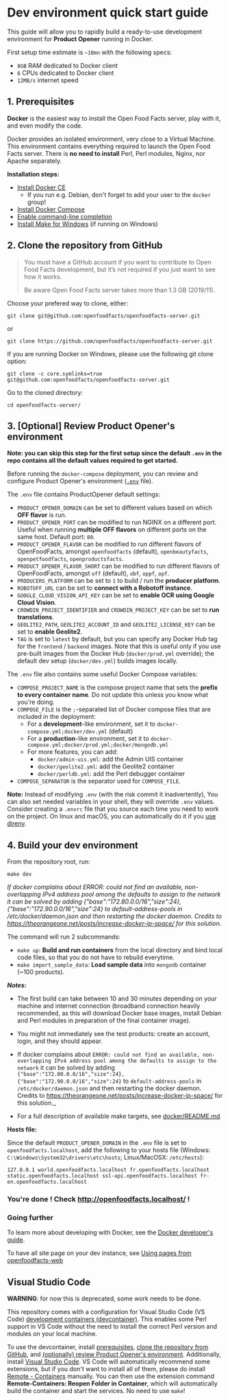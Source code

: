 # Dev environment quick start guide

This guide will allow you to rapidly build a ready-to-use development environment for **Product Opener** running in Docker.

First setup time estimate is `~10mn` with the following specs:
* `8GB` RAM dedicated to Docker client
* `6` CPUs dedicated to Docker client
* `12MB/s` internet speed

## 1. Prerequisites
**Docker** is the easiest way to install the Open Food Facts server, play with it, and even modify the code.

Docker provides an isolated environment, very close to a Virtual Machine. This environment contains everything required to launch the Open Food Facts server. There is **no need to install** Perl, Perl modules, Nginx, nor Apache separately.

**Installation steps:**
- [Install Docker CE](https://docs.docker.com/install/#supported-platforms)
  - If you run e.g. Debian, don't forget to add your user to the `docker` group!
- [Install Docker Compose](https://docs.docker.com/compose/install/)
- [Enable command-line completion](https://docs.docker.com/compose/completion/)
- [Install Make for Windows](http://gnuwin32.sourceforge.net/packages/make.htm) (if running on Windows)

## 2. Clone the repository from GitHub

> You must have a GitHub account if you want to contribute to Open Food Facts development, but it’s not required if you just want to see how it works.
>
> Be aware Open Food Facts server takes more than 1.3 GB (2019/11).

Choose your prefered way to clone, either:

```console
git clone git@github.com:openfoodfacts/openfoodfacts-server.git
```

or

```console
git clone https://github.com/openfoodfacts/openfoodfacts-server.git
```

If you are running Docker on Windows, please use the following git clone option:

```console
git clone -c core.symlinks=true git@github.com:openfoodfacts/openfoodfacts-server.git
```

Go to the cloned directory:

```console
cd openfoodfacts-server/
```

## 3. [Optional] Review Product Opener's environment

**Note: you can skip this step for the first setup since the default `.env` in the repo contains all the default values required to get started.**

Before running the `docker-compose` deployment, you can review and configure
Product Opener's environment ([`.env`](../.env) file).

The `.env` file contains ProductOpener default settings:
* `PRODUCT_OPENER_DOMAIN` can be set to different values based on which **OFF flavor** is run.
* `PRODUCT_OPENER_PORT` can be modified to run NGINX on a different port. Useful when running **multiple OFF flavors** on different ports on the same host. Default port: `80`.
* `PRODUCT_OPENER_FLAVOR` can be modified to run different flavors of OpenFoodFacts, amongst `openfoodfacts` (default), `openbeautyfacts`, `openpetfoodfacts`, `openproductsfacts`.
* `PRODUCT_OPENER_FLAVOR_SHORT` can be modified to run different flavors of OpenFoodFacts, amongst `off` (default), `obf`, `oppf`, `opf`.
* `PRODUCERS_PLATFORM` can be set to `1` to build / run the **producer platform**.
* `ROBOTOFF_URL` can be set to **connect with a Robotoff instance**.
* `GOOGLE_CLOUD_VISION_API_KEY` can be set to **enable OCR using Google Cloud Vision**.
* `CROWDIN_PROJECT_IDENTIFIER` and `CROWDIN_PROJECT_KEY` can be set to **run translations**.
* `GEOLITE2_PATH`, `GEOLITE2_ACCOUNT_ID` and `GEOLITE2_LICENSE_KEY` can be set to **enable Geolite2**.
* `TAG` is set to `latest` by default, but you can specify any Docker Hub tag for the `frontend` / `backend` images. Note that this is useful only if you use pre-built images from the Docker Hub (`docker/prod.yml` override); the default dev setup (`docker/dev.yml`) builds images locally.

The `.env` file also contains some useful Docker Compose variables:
* `COMPOSE_PROJECT_NAME` is the compose project name that sets the **prefix to every container name**. Do not update this unless you know what you're doing.
* `COMPOSE_FILE` is the `;`-separated list of Docker compose files that are included in the deployment:
  * For a **development**-like environment, set it to `docker-compose.yml;docker/dev.yml` (default)
  * For a **production**-like environment, set it to `docker-compose.yml;docker/prod.yml;docker/mongodb.yml`
  * For more features, you can add:
    * `docker/admin-uis.yml`: add the Admin UIS container
    * `docker/geolite2.yml`: add the Geolite2 container
    * `docker/perldb.yml`: add the Perl debugger container
* `COMPOSE_SEPARATOR` is the separator used for `COMPOSE_FILE`.

**Note:**
Instead of modifying `.env` (with the risk commit it inadvertently),
You can also set needed variables in your shell, they will override `.env` values.
Consider creating a `.envrc` file that you source each time you need to work on the project.
On linux and macOS, you can automatically do it if you [use direnv](../how-to-guides/use-direnv.md).

## 4. Build your dev environment

From the repository root, run:

```console
make dev
```

_If docker complains about ERROR: could not find an available, non-overlapping IPv4 address pool among the defaults to assign to the network it can be solved by adding {"base":"172.80.0.0/16","size":24}, {"base":"172.90.0.0/16","size":24} to default-address-pools in /etc/docker/daemon.json and then restarting the docker daemon. Credits to https://theorangeone.net/posts/increase-docker-ip-space/ for this solution._

The command will run 2 subcommands:
* `make up`: **Build and run containers** from the local directory and bind local code files, so that you do not have to rebuild everytime.
* `make import_sample_data`: **Load sample data** into `mongodb` container (~100 products).

***Notes:***

* The first build can take between 10 and 30 minutes depending on your machine and internet connection (broadband connection heavily recommended, as this will download Docker base images, install Debian and Perl modules in preparation of the final container image).

* You might not immediately see the test products: create an account, login, and they should appear.

* If docker complains about `ERROR: could not find an available, non-overlapping IPv4 address pool among the defaults to assign to the network` it can be solved by adding `{"base":"172.80.0.0/16","size":24}, {"base":"172.90.0.0/16","size":24}` to `default-address-pools` in `/etc/docker/daemon.json` and then restarting the docker daemon. Credits to https://theorangeone.net/posts/increase-docker-ip-space/ for this solution._

* For a full description of available make targets, see [docker/README.md](../../docker/README.md#makefile-commands)

**Hosts file:**

Since the default `PRODUCT_OPENER_DOMAIN` in the `.env` file is set to `openfoodfacts.localhost`, add the following to your hosts file (Windows: `C:\Windows\System32\drivers\etc\hosts`; Linux/MacOSX: `/etc/hosts`):

```text
127.0.0.1 world.openfoodfacts.localhost fr.openfoodfacts.localhost static.openfoodfacts.localhost ssl-api.openfoodfacts.localhost fr-en.openfoodfacts.localhost
```

### You're done ! Check http://openfoodfacts.localhost/ !

### Going further

To learn more about developing with Docker, see the [Docker developer's guide](./docker-developer-guide.md).

To have all site page on your dev instance, see [Using pages from openfoodfacts-web](./using-pages-from-openfoodfacts-web.md)

## Visual Studio Code

**WARNING**: for now this is deprecated, some work needs to be done.

This repository comes with a configuration for Visual Studio Code (VS Code) [development containers (devcontainer)](https://code.visualstudio.com/docs/remote/containers). This enables some Perl support in VS Code without the need to install the correct Perl version and modules on your local machine.

To use the devcontainer, install [prerequisites](#1-prerequisites), [clone the repository from GitHub](#2-clone-the-repository-from-github), and [(optionally) review Product Opener's environment](#3-optional-review-product-openers-environment). Additionally, install [Visual Studio Code](https://code.visualstudio.com/). VS Code will automatically recommend some extensions, but if you don't want to install all of them, please do install [Remote - Containers](https://marketplace.visualstudio.com/items?itemName=ms-vscode-remote.remote-containers) manually. You can then use the extension command **Remote-Containers: Reopen Folder in Container**, which will automatically build the container and start the services. No need to use `make`!
